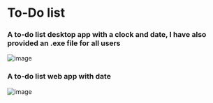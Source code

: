 # To-Do list
### A to-do list desktop app with a clock and date, I have also provided an .exe file for all users 

![image](https://github.com/sefi0609/Python-Apps/assets/81361291/e176372e-93a5-4307-b5e6-389c31a57570)

### A to-do list web app with date

![image](https://github.com/sefi0609/Python-Apps/assets/81361291/e6e72222-1b95-499f-9795-4a0f0a6debac)

